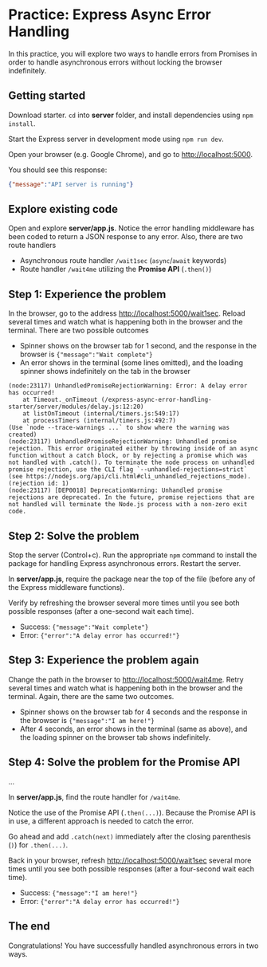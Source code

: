 # Practice: Express Async Error Handling

In this practice, you will explore two ways to handle errors from Promises in
order to handle asynchronous errors without locking the browser indefinitely.

## Getting started

Download starter. `cd` into __server__ folder, and install dependencies using
`npm install`.

Start the Express server in development mode using `npm run dev`.

Open your browser (e.g. Google Chrome), and go to
[http://localhost:5000][localhost].

You should see this response:

```json
{"message":"API server is running"}
```

## Explore existing code

Open and explore __server/app.js__. Notice the error handling middleware has
been coded to return a JSON response to any error. Also, there are two route
handlers

* Asynchronous route handler `/wait1sec` (`async`/`await` keywords)
* Route handler `/wait4me` utilizing the **Promise API** (`.then()`)

## Step 1: Experience the problem

In the browser, go to the address [http://localhost:5000/wait1sec][wait1sec].
Reload several times and watch what is happening both in the browser and the
terminal. There are two possible outcomes

* Spinner shows on the browser tab for 1 second, and the response in the browser
  is `{"message":"Wait complete"}`
* An error shows in the terminal (some lines omitted), and the loading spinner 
  shows indefinitely on the tab in the browser
```plaintext
(node:23117) UnhandledPromiseRejectionWarning: Error: A delay error has occurred!
    at Timeout._onTimeout (/express-async-error-handling-starter/server/modules/delay.js:12:20)
    at listOnTimeout (internal/timers.js:549:17)
    at processTimers (internal/timers.js:492:7)
(Use `node --trace-warnings ...` to show where the warning was created)
(node:23117) UnhandledPromiseRejectionWarning: Unhandled promise rejection. This error originated either by throwing inside of an async function without a catch block, or by rejecting a promise which was not handled with .catch(). To terminate the node process on unhandled promise rejection, use the CLI flag `--unhandled-rejections=strict` (see https://nodejs.org/api/cli.html#cli_unhandled_rejections_mode). (rejection id: 1)
(node:23117) [DEP0018] DeprecationWarning: Unhandled promise rejections are deprecated. In the future, promise rejections that are not handled will terminate the Node.js process with a non-zero exit code.
```

## Step 2: Solve the problem 

Stop the server (Control+c). Run the appropriate `npm` command to install the
package for handling Express asynchronous errors. Restart the server.

In __server/app.js__, require the package near the top of the file (before any
of the Express middleware functions).

Verify by refreshing the browser several more times until you see both possible 
responses (after a one-second wait each time).

* Success: `{"message":"Wait complete"}`
* Error: `{"error":"A delay error has occurred!"}`

## Step 3: Experience the problem again

Change the path in the browser to [http://localhost:5000/wait4me][wait4me].
Retry several times and watch what is happening both in the browser and the
terminal. Again, there are the same two outcomes.

* Spinner shows on the browser tab for 4 seconds and the response in the browser
  is `{"message":"I am here!"}`
* After 4 seconds, an error shows in the terminal (same as above), and the
  loading spinner on the browser tab shows indefinitely.

## Step 4: Solve the problem for the Promise API

...

In __server/app.js__, find the route handler for `/wait4me`.

Notice the use of the Promise API (`.then(...)`). Because the Promise API is in
use, a different approach is needed to catch the error.

Go ahead and add `.catch(next)` immediately after the closing parenthesis (`)`)
for `.then(...)`.

Back in your browser, refresh [http://localhost:5000/wait1sec][wait1sec] several
more times until you see both possible responses (after a four-second wait each
time).

* Success: `{"message":"I am here!"}`
* Error: `{"error":"A delay error has occurred!"}`

## The end

Congratulations! You have successfully handled asynchronous errors in two ways.


[localhost]: http://localhost:5000
[wait1sec]: http://localhost:5000/wait1sec
[wait4me]: http://localhost:5000/wait4me
